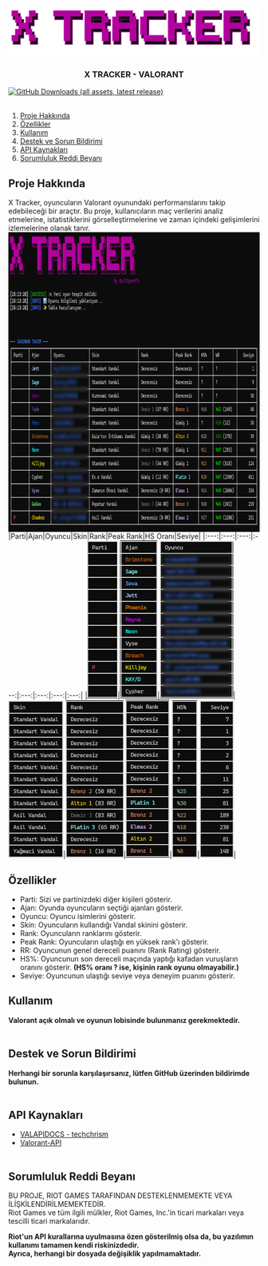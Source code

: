 <p align="center">
    <a href="https://github.com/7xyiit/X-Tracker-VALORANT/">
        <img src="assets/header.png" alt="Logo" width="533" height="100">
    </a>
<h3 align="center"> X TRACKER - VALORANT</h3>
    <a href="https://github.com/7xyiit/X-Tracker-VALORANT/releases/">
        <img alt="GitHub Downloads (all assets, latest release)" src="https://img.shields.io/github/downloads/7xyiit/X-Tracker-VALORANT/latest/total?style=for-the-badge&logo=github&logoSize=16&label=DOWNLOADS&color=green">
    </a>
  <br><br>
  <ol>
    <li><a href="#proje-hakkında">Proje Hakkında</a></li>
    <li><a href="#özellikler">Özellikler</a></li>
    <li><a href="#kullanım">Kullanım</a></li>
    <li><a href="#destek-ve-sorun-bildirimi">Destek ve Sorun Bildirimi</a></li>
    <li><a href="#api-kaynakları">API Kaynakları</a></li>
    <li><a href="#sorumluluk-reddi-beyanı">Sorumluluk Reddi Beyanı</a></li>
  </ol>

## Proje Hakkında
X Tracker, oyuncuların Valorant oyunundaki performanslarını takip edebileceği bir araçtır. Bu proje, kullanıcıların maç verilerini analiz etmelerine, istatistiklerini görselleştirmelerine ve zaman içindeki gelişimlerini izlemelerine olanak tanır.
<br>
<img src="assets/ekran_1.png" width="1000" height="600" align="center">
|Parti|Ajan|Oyuncu|Skin|Rank|Peak Rank|HS Oranı|Seviye|
|:---:|:---:|:---:|:---:|:---:|:---:|:---:|:---:|
|![Parti](assets/parti.png)|![Ajan](assets/ajan.png)|![Oyuncu](assets/oyuncu.png)|![Skin](assets/skin.png)|![Rank](assets/rank.png)|![Peak](assets/peak_rank.png)|![HS](assets/hs_orani.png)|![Seviye](assets/seviye.png)|

## Özellikler
- Parti: Sizi ve partinizdeki diğer kişileri gösterir.
- Ajan: Oyunda oyuncuların seçtiği ajanları gösterir.
- Oyuncu: Oyuncu isimlerini gösterir.
- Skin: Oyuncuların kullandığı Vandal skinini gösterir.
- Rank: Oyuncuların ranklarını gösterir.
- Peak Rank: Oyuncuların ulaştığı en yüksek rank'ı gösterir.
- RR: Oyuncunun genel dereceli puanını (Rank Rating) gösterir.
- HS%: Oyuncunun son dereceli maçında yaptığı kafadan vuruşların oranını gösterir. **(HS% oranı ? ise, kişinin rank oyunu olmayabilir.)**
- Seviye: Oyuncunun ulaştığı seviye veya deneyim puanını gösterir.

## Kullanım
**Valorant açık olmalı ve oyunun lobisinde bulunmanız gerekmektedir.**
<br><br>
## Destek ve Sorun Bildirimi
**Herhangi bir sorunla karşılaşırsanız, lütfen GitHub üzerinden bildirimde bulunun.**
<br><br>
## API Kaynakları
- [VALAPIDOCS - techchrism](https://valapidocs.techchrism.me/)
- [Valorant-API](https://valorant-api.com/)
<br><br>
## Sorumluluk Reddi Beyanı
BU PROJE, RIOT GAMES TARAFINDAN DESTEKLENMEMEKTE VEYA İLİŞKİLENDİRİLMEMEKTEDİR. <br> Riot Games ve tüm ilgili mülkler, Riot Games, Inc.'in ticari markaları veya tescilli ticari markalarıdır. 

**Riot'un API kurallarına uyulmasına özen gösterilmiş olsa da, bu yazılımın kullanımı tamamen kendi riskinizdedir. <br>Ayrıca, herhangi bir dosyada değişiklik yapılmamaktadır.**
